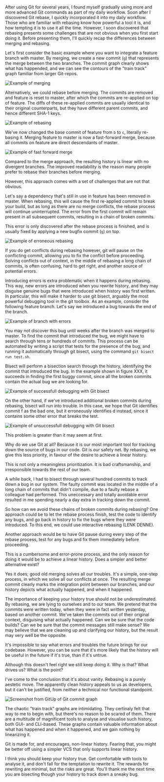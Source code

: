 After using Git for several years, I found myself gradually using more and more advanced Git commands as part of my daily workflow. Soon after I discovered Git rebase, I quickly incorporated it into my daily workflow. Those who are familiar with rebasing know how powerful a tool it is, and how tempting it is to use it all the time. However, I soon discovered that rebasing presents some challenges that are not obvious when you first start doing it. Before presenting them, I'll quickly recap the differences between merging and rebasing.

Let's first consider the basic example where you want to integrate a feature branch with master. By merging, we create a new commit (`g`) that represents the merge between the two branches. The commit graph clearly shows what has happended, and we can see the contours of the "train track" graph familiar from larger Git-repos.

![Example of merging](merge.gif)

Alternatively, we could rebase before merging. The commits are removed and feature is reset to master, after which the commits are re-applied on top of feature. The diffs of these re-applied commits are usually identical to their original counterparts, but they have different parent commits, and hence different SHA-1 keys.

![Example of rebasing](rebase.gif)

We've now changed the base commit of feature from `b` to `c`, literally re-basing it.
Merging feature to master is now a fast-forward merge, because all commits on feature are direct descendants of master.

![Example of fast forward merge](rebase-ff.gif)

Compared to the merge approach, the resulting history is linear with no divergent branches. The improved readability is the reason many people prefer to rebase their branches before merging.

However, this approach comes with a set of challenges that are not that obvious.

Let's say a dependency that's still in use in feature has been removed in master. When rebasing, this will cause the first re-applied commit to break your build, but as long as there are no merge conflicts, the rebase process will continue uninterrupted. The error from the first commit will remain present in all subsequent commits, resulting in a chain of broken commits.

This error is only discovered after the rebase process is finished, and is usually fixed by applying a new bugfix commit (`g`) on top.

![Example of erroneous rebasing](rebase-error.gif)

If you do get conflicts during rebasing however, git will pause on the conflicting commit, allowing you to fix the conflict before proceeding. Solving conflicts out of context, in the middle of rebasing a long chain of commits, is often confusing, hard to get right, and another source of potential errors.

Introducing errors is extra problematic when it happens during rebasing. This way, new errors are introduced when you rewrite history, and they may disguise genuine bugs that were introduced when history was first written. In particular, this will make it harder to use git bisect, arguably the most powerful debugging tool in the git toolbox. As an example, consider the following feature branch. Let's say we introduced a bug towards the end of the branch.

![Example of branch with errors](new-error.png)

You may not discover this bug until weeks after the branch was merged to master. To find the commit that introduced the bug, we might have to search through tens or hundreds of commits. This process can be automated by writing a script that tests for the presence of the bug, and running it automatically through git bisect, using the command `git bisect run test.sh`.

Bisect will perform a bisection search through the history, identifying the commit that introduced the bug. In the example shown in figure XXX, it succeeds in finding the first buggy commit, since all the broken commits contain the actual bug we are looking for.

![Example of successfull debugging with Git bisect](bisect-success.gif)

On the other hand, if we've introduced additional broken commits during rebasing, bisect will run into trouble. In this case, we hope that Git identifies commit f as the bad one, but it erroneously identifies d instead, since it contains some other error that breaks the test.

![Example of unsuccessfull debugging with Git bisect](bisect-failure.gif)

This problem is greater than it may seem at first.

Why do we use Git at all? Because it is our most important tool for tracking down the source of bugs in our code. Git is our safety net. By rebasing, we give this less priority, in favour of the desire to achieve a linear history.

This is not only a meaningless prioritization. It is bad craftsmanship, and irresponsible towards the rest of our team.

A while back, I had to bisect through several hundred commits to track down a bug in our system. The faulty commit was located in the middle of a long chain of commits that didn't compile, due to a faulty rebase a colleague had performed. This uneccessary and totally avoidable error resulted in me spending nearly a day extra in tracking down the commit.

So how can we avoid these chains of broken commits during rebasing?
One approach could be to let the rebase process finish, test the code to identify any bugs, and go back in history to fix the bugs where they were introduced. To this end, we could use interactive rebasing (LENK DENNE).

Another approach would be to have Git pause during every step of the rebase process, test for any bugs and fix them immediately before proceeding.

This is a cumbersome and error-prone process, and the only reason for doing it would be to achieve a linear history. Does a simpler and better alternative exist?

Yes it does; good old merging solves all our troubles. It's a simple, one-step process, in which we solve all our conflicts at once. The resulting merge commit clearly marks the integration point between our branches, and our history depicts what actually happened, and when it happened.

The importance of keeping your history true should not be underestimated. By rebasing, we are lying to ourselves and to our team. We pretend that the commits were written today, when they were in fact written yesterday, based on another commit. We've taken the commits out of their original context, disguising what actually happened. Can we be sure that the code builds? Can we be sure that the commit messages still make sense? We may believe that we are cleaning up and clarifying our history, but the result may very well be the opposite.

It's impossible to say what errors and troubles the future brings for our codebase. However, you can be sure that it's more likely that the history will be useful in the future if it's true, than if it's untrue.

Although this doesn't feel right we still keep doing it. Why is that? What drives us? What is the point?

I've come to the conclusion that it's about vanity. Rebasing is a purely aestetic move. The apparently clean history appeals to us as developers, but it can't be justified, from neither a technical nor functional standpoint.

![Screenshot from GitUp of Git commit graph](gitup.png)

The chaotic "train track" graphs are intimidating. They certinaly felt that way to me to begin with, but there's no reason to be scared of them. There are a multitude of magnificent tools to analyse and visualise such history, both GUI- and CLI-based. These graphs contain valuable information about what has happened and when it happened, and we gain nothing by linearizing it.

Git is made for, and encourages, non-linear history. Fearing that, you might be better off using a simpler VCS that only supports linear history.

I think you should keep your history true. Get comfortable with tools to analyse it, and don't fall for the temptation to rewrite it. The rewards for rewriting are minimal, but the risks are great. You'll thank me the next time you are bisecting though your history to track down a sneaky bug.
